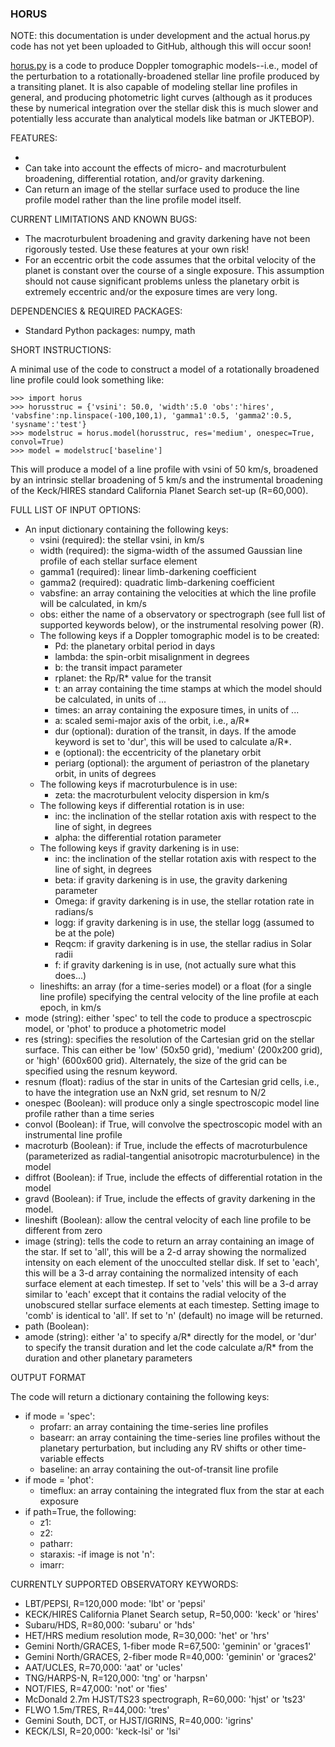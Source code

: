 ### HORUS

NOTE: this documentation is under development and the actual horus.py code has not yet been uploaded to GitHub, although this will occur soon!

[horus.py](./horus.py) is a code to produce Doppler tomographic models--i.e., model of the perturbation to a rotationally-broadened stellar line profile produced by a transiting planet. It is also capable of modeling stellar line profiles in general, and producing photometric light curves (although as it produces these by numerical integration over the stellar disk this is much slower and potentially less accurate than analytical models like batman or JKTEBOP).

FEATURES:

- 
- Can take into account the effects of micro- and macroturbulent broadening, differential rotation, and/or gravity darkening.
- Can return an image of the stellar surface used to produce the line profile model rather than the line profile model itself.

CURRENT LIMITATIONS AND KNOWN BUGS:

- The macroturbulent broadening and gravity darkening have not been rigorously tested. Use these features at your own risk!
- For an eccentric orbit the code assumes that the orbital velocity of the planet is constant over the course of a single exposure. This assumption should not cause significant problems unless the planetary orbit is extremely eccentric and/or the exposure times are very long.

DEPENDENCIES & REQUIRED PACKAGES:

- Standard Python packages: numpy, math

SHORT INSTRUCTIONS:

A minimal use of the code to construct a model of a rotationally broadened line profile could look something like:
```
>>> import horus
>>> horusstruc = {'vsini': 50.0, 'width':5.0 'obs':'hires', 'vabsfine':np.linspace(-100,100,1), 'gamma1':0.5, 'gamma2':0.5, 'sysname':'test'}
>>> modelstruc = horus.model(horusstruc, res='medium', onespec=True, convol=True)
>>> model = modelstruc['baseline']
```
This will produce a model of a line profile with vsini of 50 km/s, broadened by an intrinsic stellar broadening of 5 km/s and the instrumental broadening of the Keck/HIRES standard California Planet Search set-up (R=60,000). 

FULL LIST OF INPUT OPTIONS:

- An input dictionary containing the following keys:
  - vsini (required): the stellar vsini, in km/s
  - width (required): the sigma-width of the assumed Gaussian line profile of each stellar surface element
  - gamma1 (required): linear limb-darkening coefficient
  - gamma2 (required): quadratic limb-darkening coefficient
  - vabsfine: an array containing the velocities at which the line profile will be calculated, in km/s
  - obs: either the name of a observatory or spectrograph (see full list of supported keywords below), or the instrumental resolving power (R).
  - The following keys if a Doppler tomographic model is to be created:
    - Pd: the planetary orbital period in days
    - lambda: the spin-orbit misalignment in degrees
    - b: the transit impact parameter
    - rplanet: the Rp/R* value for the transit
    - t: an array containing the time stamps at which the model should be calculated, in units of ...
    - times: an array containing the exposure times, in units of ...
    - a: scaled semi-major axis of the orbit, i.e., a/R*
    - dur (optional): duration of the transit, in days. If the amode keyword is set to 'dur', this will be used to calculate a/R*.
    - e (optional): the eccentricity of the planetary orbit
    - periarg (optional): the argument of periastron of the planetary orbit, in units of degrees
  - The following keys if macroturbulence is in use:
    - zeta: the macroturbulent velocity dispersion in km/s
  - The following keys if differential rotation is in use:
    - inc: the inclination of the stellar rotation axis with respect to the line of sight, in degrees
    - alpha: the differential rotation parameter
  - The following keys if gravity darkening is in use:
    - inc: the inclination of the stellar rotation axis with respect to the line of sight, in degrees
    - beta: if gravity darkening is in use, the gravity darkening parameter
    - Omega: if gravity darkening is in use, the stellar rotation rate in radians/s
    - logg: if gravity darkening is in use, the stellar logg (assumed to be at the pole)
    - Reqcm: if gravity darkening is in use, the stellar radius in Solar radii
    - f: if gravity darkening is in use, (not actually sure what this does...)
  - lineshifts: an array (for a time-series model) or a float (for a single line profile) specifying the central velocity of the line profile at each epoch, in km/s
- mode (string): either 'spec' to tell the code to produce a spectroscpic model, or 'phot' to produce a photometric model
- res (string): specifies the resolution of the Cartesian grid on the stellar surface. This can either be 'low' (50x50 grid), 'medium' (200x200 grid), or 'high' (600x600 grid). Alternately, the size of the grid can be specified using the resnum keyword.
- resnum (float): radius of the star in units of the Cartesian grid cells, i.e., to have the integration use an NxN grid, set resnum to N/2
- onespec (Boolean): will produce only a single spectroscopic model line profile rather than a time series
- convol (Boolean): if True, will convolve the spectroscopic model with an instrumental line profile
- macroturb (Boolean): if True, include the effects of macroturbulence (parameterized as radial-tangential anisotropic macroturbulence) in the model
- diffrot (Boolean): if True, include the effects of differential rotation in the model
- gravd (Boolean): if True, include the effects of gravity darkening in the model.
- lineshift (Boolean): allow the central velocity of each line profile to be different from zero
- image (string): tells the code to return an array containing an image of the star. If set to 'all', this will be a 2-d array showing the normalized intensity on each element of the unocculted stellar disk. If set to 'each', this will be a 3-d array containing the normalized intensity of each surface element at each timestep. If set to 'vels' this will be a 3-d array similar to 'each' except that it contains the radial velocity of the unobscured stellar surface elements at each timestep. Setting image to 'comb' is identical to 'all'. If set to 'n' (default) no image will be returned.
- path (Boolean):
- amode (string): either 'a' to specify a/R* directly for the model, or 'dur' to specify the transit duration and let the code calculate a/R* from the duration and other planetary parameters

OUTPUT FORMAT

The code will return a dictionary containing the following keys:
- if mode = 'spec':
  - profarr: an array containing the time-series line profiles
  - basearr: an array containing the time-series line profiles without the planetary perturbation, but including any RV shifts or other time-variable effects
  - baseline: an array containing the out-of-transit line profile
- if mode = 'phot':
  - timeflux: an array containing the integrated flux from the star at each exposure
- if path=True, the following:
  - z1:
  - z2:
  - patharr:
  - staraxis:
-if image is not 'n':
  - imarr:

CURRENTLY SUPPORTED OBSERVATORY KEYWORDS:
  
- LBT/PEPSI, R=120,000 mode: 'lbt' or 'pepsi'
- KECK/HIRES California Planet Search setup, R=50,000: 'keck' or 'hires'
- Subaru/HDS, R=80,000: 'subaru' or 'hds'
- HET/HRS medium resolution mode, R=30,000: 'het' or 'hrs'
- Gemini North/GRACES, 1-fiber mode R=67,500: 'geminin' or 'graces1'
- Gemini North/GRACES, 2-fiber mode R=40,000: 'geminin' or 'graces2'
- AAT/UCLES, R=70,000: 'aat' or 'ucles'
- TNG/HARPS-N, R=120,000: 'tng' or 'harpsn'
- NOT/FIES, R=47,000: 'not' or 'fies'
- McDonald 2.7m HJST/TS23 spectrograph, R=60,000: 'hjst' or 'ts23'
- FLWO 1.5m/TRES, R=44,000: 'tres'
- Gemini South, DCT, or HJST/IGRINS, R=40,000: 'igrins'
- KECK/LSI, R=20,000: 'keck-lsi' or 'lsi'
